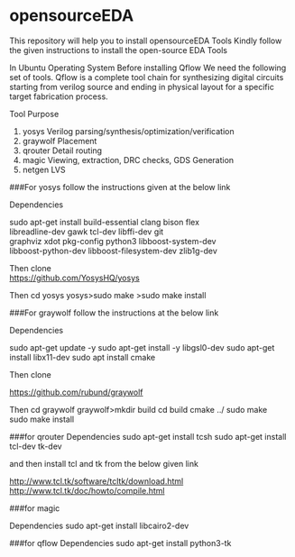 # opensourceEDA
This repository will help you to install opensourceEDA Tools
Kindly follow the given instructions to install the open-source EDA Tools

In Ubuntu Operating System
Before installing Qflow We need the following set of tools.
Qflow is a complete tool chain for synthesizing digital circuits starting from verilog source and ending in physical layout 
for a specific target fabrication process.

Tool	                Purpose	
1. yosys	            Verilog parsing/synthesis/optimization/verification	
2. graywolf	            Placement	
3. qrouter	            Detail routing	
4. magic	            Viewing, extraction, DRC checks, GDS Generation
5. netgen	            LVS

###For yosys follow the instructions given at the below link

 Dependencies

sudo apt-get install build-essential clang bison flex \
	libreadline-dev gawk tcl-dev libffi-dev git \
	graphviz xdot pkg-config python3 libboost-system-dev \
	libboost-python-dev libboost-filesystem-dev zlib1g-dev
  
Then clone   
https://github.com/YosysHQ/yosys
 
Then 
 cd yosys
 yosys>sudo make
      >sudo make install

###For graywolf follow the instructions at the below link

Dependencies

sudo apt-get update -y
sudo apt-get install -y libgsl0-dev
sudo apt-get install libx11-dev
sudo apt  install cmake

Then clone 

https://github.com/rubund/graywolf

Then
cd graywolf
graywolf>mkdir build
         cd build
         cmake ../
         sudo make  
         sudo make install  
         
###for qrouter
Dependencies
sudo apt-get install tcsh
sudo apt-get install tcl-dev tk-dev

and then install tcl and tk from the below given link

http://www.tcl.tk/software/tcltk/download.html
http://www.tcl.tk/doc/howto/compile.html

###for magic

Dependencies
sudo apt-get install libcairo2-dev


###for qflow
Dependencies
sudo apt-get install python3-tk 
